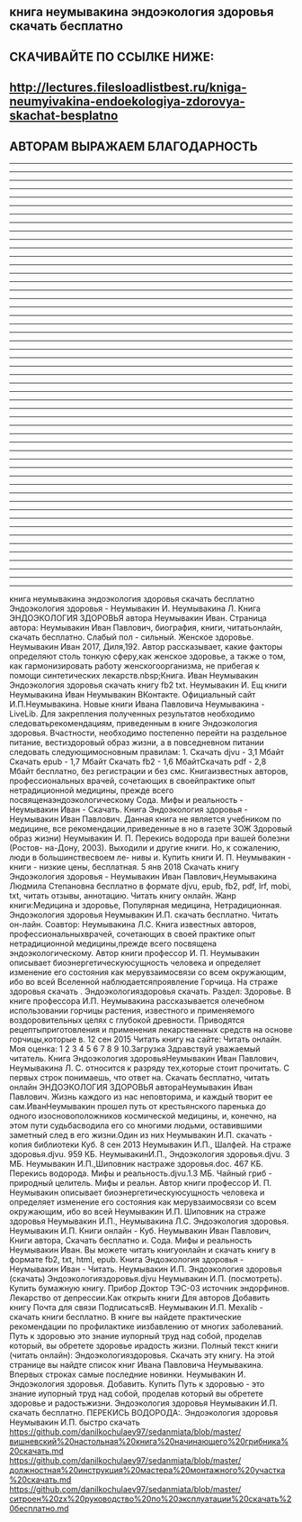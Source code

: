 книга неумывакина эндоэкология здоровья скачать бесплатно
--------------------------------------------------
СКАЧИВАЙТЕ ПО ССЫЛКЕ НИЖЕ:
--------------------------------------------------
http://lectures.filesloadlistbest.ru/kniga-neumyivakina-endoekologiya-zdorovya-skachat-besplatno
--------------------------------------------------
АВТОРАМ ВЫРАЖАЕМ БЛАГОДАРНОСТЬ
--------------------------------------------------
--------------------------------------------------
--------------------------------------------------
--------------------------------------------------
--------------------------------------------------
--------------------------------------------------
--------------------------------------------------
--------------------------------------------------
--------------------------------------------------
--------------------------------------------------
--------------------------------------------------
--------------------------------------------------
--------------------------------------------------
--------------------------------------------------
--------------------------------------------------
--------------------------------------------------
--------------------------------------------------
--------------------------------------------------
--------------------------------------------------
--------------------------------------------------
--------------------------------------------------
--------------------------------------------------
--------------------------------------------------
--------------------------------------------------
--------------------------------------------------
--------------------------------------------------
--------------------------------------------------
--------------------------------------------------
--------------------------------------------------
--------------------------------------------------
--------------------------------------------------
--------------------------------------------------
--------------------------------------------------
--------------------------------------------------
--------------------------------------------------
--------------------------------------------------
--------------------------------------------------
--------------------------------------------------
--------------------------------------------------
--------------------------------------------------
--------------------------------------------------
--------------------------------------------------
--------------------------------------------------
--------------------------------------------------
--------------------------------------------------
--------------------------------------------------
--------------------------------------------------
--------------------------------------------------
--------------------------------------------------
--------------------------------------------------
--------------------------------------------------
--------------------------------------------------
книга неумывакина эндоэкология здоровья скачать бесплатно Эндоэкология здоровья - Неумывакин И.  Неумывакина Л. Книга ЭНДОЭКОЛОГИЯ ЗДОРОВЬЯ автора Неумывакин Иван. Страница автора: Неумывакин Иван Павлович, биография, книги, читатьонлайн, скачать бесплатно. Слабый пол - сильный. Женское здоровье. Неумывакин Иван 2017, Диля,192. Автор рассказывает, какие факторы определяют столь тонкую сферу,как женское здоровье, а также о том, как гармонизировать работу женскогоорганизма, не прибегая к помощи синтетических лекарств.nbsp;Книга. Иван Неумывакин Эндоэкология здоровья скачать книгу fb2 txt. Неумывакин И. Ещ книги Неумывакина  Иван Неумывакин  ВКонтакте. Официальный сайт И.П.Неумывакина. Новые книги Ивана Павловича Неумывакина - LiveLib. Для закрепления полученных результатов необходимо следоватьрекомендациям, приведенным в книге Эндоэкология здоровья. Вчастности, необходимо постепенно перейти на раздельное питание, вестиздоровый образ жизни, а в повседневном питании следовать следующимосновным правилам: 1. Cкачать djvu - 3,1 Мбайт Cкачать epub - 1,7 Мбайт Cкачать fb2 - 1,6 МбайтCкачать pdf - 2,8 Мбайт бесплатно, без регистрации и без смс. Книгаизвестных авторов, профессиональных врачей, сочетающих в своейпрактике опыт нетрадиционной медицины, прежде всего посвященаэндоэкологическому
Сода. Мифы и реальность - Неумывакин Иван - Скачать. Книга Эндоэкология здоровья - Неумывакин Иван Павлович. Данная книга не является учебником по медицине, все рекомендации,приведенные в  но в газете ЗОЖ  Здоровый образ жизни) Неумывакин И. П. Перекись водорода при вашей болезни (Ростов- на-Дону, 2003). Выходили и другие книги. Но, к сожалению, люди в большинствесвоем ле- нивы и. Купить книги И. П. Неумывакин - книги - низкие цены, бесплатная. 5 янв 2018  Скачать книгу Эндоэкология здоровья - Неумывакин Иван Павлович,Неумывакина Людмила Степановна бесплатно в формате djvu, epub, fb2, pdf, lrf, mobi, txt, читать отзывы, аннотацию. Читать книгу онлайн. Жанр книги:Медицина и здоровье, Популярная медицина, Нетрадиционная. Эндоэкология здоровья Неумывакин И.П. скачать бесплатно. Читать он-лайн. Соавтор: Неумывакина Л.С. Книга известных авторов, профессиональныхврачей, сочетающих в своей практике опыт нетрадиционной медицины,прежде всего посвящена эндоэкологическому. Автор книги профессор И. П. Неумывакин описывает биоэнергетическуюсущность человека и определяет изменение его состояния как мерувзаимосвязи со всем окружающим, ибо во всей Вселенной наблюдаетсяпроявление  Горчица. На страже здоровья скачать . Эндоэкологияздоровья скачать. Раздел: Здоровье. В книге профессора И.П. Неумывакина рассказывается олечебном использовании горчицы  растения, известного и применяемого воздоровительных целях с глубокой древности. Приводятся рецептыприготовления и применения лекарственных средств на основе горчицы,которые в. 12 сен 2015  Читать книгу на сайте: Читать онлайн. Моя оценка: 1 2 3 4 5 6 7 8 9 10.Загрузка Здравствуй уважаемый читатель. Книга Эндоэкология здоровьяНеумывакин Иван Павлович, Неумывакина Л. С. относится к разряду тех,которые стоит прочитать. С первых строк понимаешь, что ответ на. Скачать бесплатно, читать онлайн ЭНДОЭКОЛОГИЯ ЗДОРОВЬЯ автораНеумывакин Иван Павлович. Жизнь каждого из нас неповторима, и каждый творит ее сам.ИванНеумывакин прошел путь от крестьянского паренька до одного изосновоположников космической медицины, и, конечно, на этом пути судьбасводила его со многими людьми, оставившими заметный след в его жизни.Один из них
Неумывакин И.П. скачать -   копия библиотеки Куб. 8 сен 2013  Неумывакин И.П., Шалфей. На страже здоровья.djvu. 959 КБ. НеумывакинИ.П., Эндоэкология здоровья.djvu. 3 МБ. Неумывакин И.П.,Шиповник настраже здоровья.doc. 467 КБ. Перекись водорода. Мифы и реальность.djvu.1.3 МБ. Чайный гриб - природный целитель. Мифы и реальн. Автор книги профессор И. П. Неумывакин описывает биоэнергетическуюсущность человека и определяет изменение его состояния как мерувзаимосвязи со всем окружающим, ибо во всей  Неумывакин И.П. Шиповник на страже здоровья  Неумывакин И.П., Неумывакина Л.С. Эндоэкология здоровья. Неумывакин И.П. Книги онлайн - Куб. Неумывакин Иван Павлович, Книги автора, Скачать бесплатно и. Сода. Мифы и реальность Неумывакин Иван. Вы можете читать книгуонлайн и скачать книгу в формате fb2, txt, html, epub. Книга Эндоэкология здоровья - Неумывакин Иван - Читать. Неумывакин И.П.  Эндоэкология здоровья (скачать)  Эндоэкологияздоровья.djvu  Неумывакин И.П. (посмотреть). Купить бумажную книгу. Прибор Доктор ТЭС-03  источник эндорфинов. Лекарство от депрессии.Как открыть книги Для авторов Добавить книгу Почта для связи ПодписатьсяВ. Неумывакин И.П.  Mexalib - скачать книги бесплатно. В книге вы найдете практические рекомендации по профилактике иизбавлению от многих заболеваний. Путь к здоровью  это знание иупорный труд над собой, проделав который, вы обретете здоровье ирадость жизни.  Полный текст книги (читать онлайн): Эндоэкологияздоровья. Скачать эту книгу. На этой странице вы найдте список книг Ивана Павловича Неумывакина. Впервых строках  самые последние новинки.  Неумывакин И. Эндоэкология здоровья. Добавить. Купить  Путь к здоровью - это знание иупорный труд над собой, проделав который вы обретете здоровье и радостьжизни.
Эндоэкология здоровья Неумывакин И.П. скачать бесплатно. ПЕРЕКИСЬ ВОДОРОДА:. Эндоэкология здоровья  Неумывакин И.П.  быстро скачать
https://github.com/danilkochulaev97/sedanmiata/blob/master/вишневский%20настольная%20книга%20начинающего%20грибника%20скачать.md
https://github.com/danilkochulaev97/sedanmiata/blob/master/должностная%20инструкция%20мастера%20монтажного%20участка%20скачать.md
https://github.com/danilkochulaev97/sedanmiata/blob/master/ситроен%20zx%20руководство%20по%20эксплуатации%20скачать%20бесплатно.md